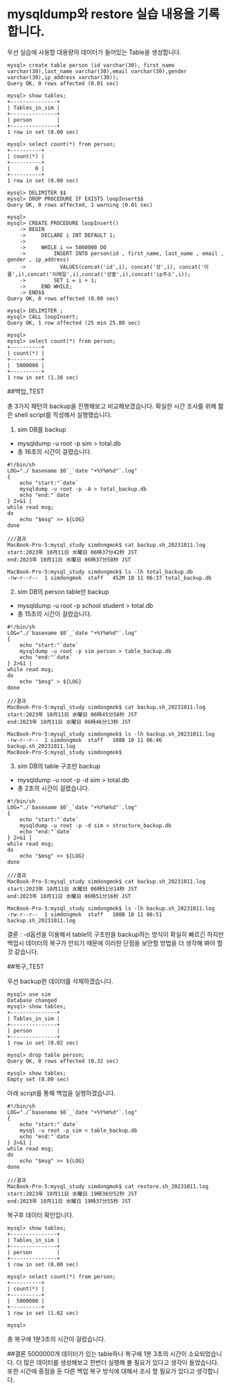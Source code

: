# mysqldump와 restore 실습 내용을 기록합니다.

우선 실습에 사용할 대용량의 데이터가 들어있는 Table을 생성합니다.
```
mysql> create table person (id varchar(30), first_name varchar(30),last_name varchar(30),email varchar(30),gender varchar(30),ip_address varchar(30));
Query OK, 0 rows affected (0.01 sec)

mysql> show tables;
+---------------+
| Tables_in_sim |
+---------------+
| person        |
+---------------+
1 row in set (0.00 sec)

mysql> select count(*) from person;
+----------+
| count(*) |
+----------+
|        0 |
+----------+
1 row in set (0.00 sec)

mysql> DELIMITER $$
mysql> DROP PROCEDURE IF EXISTS loopInsert$$
Query OK, 0 rows affected, 1 warning (0.01 sec)

mysql>  
mysql> CREATE PROCEDURE loopInsert()
    -> BEGIN
    ->     DECLARE i INT DEFAULT 1;
    ->         
    ->     WHILE i <= 5000000 DO
    ->         INSERT INTO person(id , first_name, last_name , email , gender , ip_address)
    ->           VALUES(concat('id',i), concat('성',i), concat('이름',i),concat('이메일',i),concat('성별',i),concat('ip주소',i));
    ->         SET i = i + 1;
    ->     END WHILE;
    -> END$$
Query OK, 0 rows affected (0.00 sec)

mysql> DELIMITER ;
mysql> CALL loopInsert;
Query OK, 1 row affected (25 min 25.80 sec)

mysql> 
mysql> select count(*) from person;
+----------+
| count(*) |
+----------+
|  5000000 |
+----------+
1 row in set (1.38 sec)
```

##백업_TEST

총 3가지 패턴의 backup을 진행해보고 비교해보겠습니다.
확실한 시간 조사를 위해 짧은 shell script를 작성해서 실행했습니다.

1. sim DB를 backup
- mysqldump -u root -p sim > total.db
- 총 16초의 시간이 걸렸습니다.
```
#!/bin/sh
LOG="./`basename $0`_`date "+%Y%m%d"`.log"
{
    echo "start:"`date`
    mysqldump -u root -p -A > total_backup.db
    echo "end:"`date`
} 2>&1 | 
while read msg;
do
    echo "$msg" >> ${LOG}
done

///결과
MacBook-Pro-5:mysql_study simdongmok$ cat backup.sh_20231011.log
start:2023年 10月11日 水曜日 06時37分42秒 JST
end:2023年 10月11日 水曜日 06時37分58秒 JST

MacBook-Pro-5:mysql_study simdongmok$ ls -lh total_backup.db
-rw-r--r--  1 simdongmok  staff   452M 10 11 06:37 total_backup.db

```

2. sim DB의 person table만 backup
- mysqldump -u root -p school student > total.db
- 총 15초의 시간이 걸렸습니다.
```
#!/bin/sh
LOG="./`basename $0`_`date "+%Y%m%d"`.log"
{
    echo "start:"`date`
    mysqldump -u root -p sim person > table_backup.db
    echo "end:"`date`
} 2>&1 | 
while read msg;
do
    echo "$msg" > ${LOG}
done

///결과
MacBook-Pro-5:mysql_study simdongmok$ cat backup.sh_20231011.log 
start:2023年 10月11日 水曜日 06時45分58秒 JST
end:2023年 10月11日 水曜日 06時46分13秒 JST

MacBook-Pro-5:mysql_study simdongmok$ ls -lh backup.sh_20231011.log 
-rw-r--r--  1 simdongmok  staff   108B 10 11 06:46 backup.sh_20231011.log
MacBook-Pro-5:mysql_study simdongmok$ 
```

3. sim DB의 table 구조만 backup
- mysqldump -u root -p -d sim > total.db
- 총 2초의 시간이 걸렸습니다.
```
#!/bin/sh
LOG="./`basename $0`_`date "+%Y%m%d"`.log"
{
    echo "start:"`date`
    mysqldump -u root -p -d sim > structure_backup.db    
    echo "end:"`date`
} 2>&1 | 
while read msg;
do
    echo "$msg" >> ${LOG}
done

///결과
MacBook-Pro-5:mysql_study simdongmok$ cat backup.sh_20231011.log
start:2023年 10月11日 水曜日 06時51分14秒 JST
end:2023年 10月11日 水曜日 06時51分16秒 JST

MacBook-Pro-5:mysql_study simdongmok$ ls -lh backup.sh_20231011.log
-rw-r--r--  1 simdongmok  staff   108B 10 11 06:51 backup.sh_20231011.log
```

결론 : -d옵션을 이용해서 table의 구조만을 backup하는 방식이 확실히 빠르긴 하지만 백업시 데이터의 복구가 안되기 때문에 이러한 단점을 보안할 방법을 더 생각해 봐야 할것 같습니다.

##복구_TEST

우선 backup한 데이터를 삭제하겠습니다.
```
mysql> use sim
Database changed
mysql> show tables;
+---------------+
| Tables_in_sim |
+---------------+
| person        |
+---------------+
1 row in set (0.02 sec)

mysql> drop table person;
Query OK, 0 rows affected (0.32 sec)

mysql> show tables;
Empty set (0.00 sec)
```

아래 script를 통해 백업을 실행하겠습니다.
```
#!/bin/sh
LOG="./`basename $0`_`date "+%Y%m%d"`.log"
{
    echo "start:"`date`
    mysql -u root -p sim < table_backup.db
    echo "end:"`date`
} 2>&1 | 
while read msg;
do
    echo "$msg" >> ${LOG}
done

///결과
MacBook-Pro-5:mysql_study simdongmok$ cat restore.sh_20231011.log
start:2023年 10月11日 水曜日 19時36分52秒 JST
end:2023年 10月11日 水曜日 19時37分55秒 JST
```
복구후 데이터 확인입니다.
```
mysql> show tables;
+---------------+
| Tables_in_sim |
+---------------+
| person        |
+---------------+
1 row in set (0.00 sec)

mysql> select count(*) from person;
+----------+
| count(*) |
+----------+
|  5000000 |
+----------+
1 row in set (1.02 sec)

mysql> 
```
총 복구에 1분3초의 시간이 걸렸습니다.

##결론
5000000개 데이터가 있는 table하나 복구에 1분 3초의 시간이 소요되었습니다. 
더 많은 데이터를 생성해보고 한번더 실행해 볼 필요가 있다고 생각이 들었습니다. 
또한 시간에 중점을 둔 다른 백업 복구 방식에 대해서 조사 할 필요가 있다고 생각합니다.
